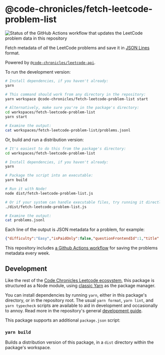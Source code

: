 # @code-chronicles/fetch-leetcode-problem-list

![Status of the GitHub Actions workflow that updates the LeetCode problem data in this repository](https://github.com/code-chronicles-code/leetcode-curriculum/actions/workflows/update-problem-data.yml/badge.svg)

Fetch metadata of _all_ the LeetCode problems and save it in [JSON Lines](https://jsonlines.org/) format.

Powered by [`@code-chronicles/leetcode-api`](../leetcode-api/).

To run the development version:

```sh
# Install dependencies, if you haven't already:
yarn

# This command should work from any directory in the repository:
yarn workspace @code-chronicles/fetch-leetcode-problem-list start

# Alternatively, make sure you're in the package's directory:
cd workspaces/fetch-leetcode-problem-list
yarn start

# Examine the output:
cat workspaces/fetch-leetcode-problem-list/problems.jsonl
```

Or, build and run a distribution version:

```sh
# It's easiest to do this from the package's directory:
cd workspaces/fetch-leetcode-problem-list

# Install dependencies, if you haven't already:
yarn

# Package the script into an executable:
yarn build

# Run it with Node!
node dist/fetch-leetcode-problem-list.js

# Or if your system can handle executable files, try running it directly:
./dist/fetch-leetcode-problem-list.js

# Examine the output:
cat problems.jsonl
```

Each line of the output is JSON metadata for a problem, for example:

<!-- prettier-ignore-start -->
```json
{"difficulty":"Easy","isPaidOnly":false,"questionFrontendId":1,"title":"Two Sum","titleSlug":"two-sum"}
```
<!-- prettier-ignore-end -->

This repository includes [a Github Actions workflow](../../.github/workflows/post-leetcode-potd-to-discord.yml) for saving the problems metadata every week.

## Development

Like the rest of the [Code Chronicles Leetcode ecosystem](../../), this package is structured as a Node module, using [classic Yarn](https://classic.yarnpkg.com/) as the package manager.

You can install dependencies by running `yarn`, either in this package's directory, or in the repository root. The usual `yarn format`, `yarn lint`, and `yarn typecheck` scripts are available to aid in development and occasionally to annoy. Read more in the repository's general [development guide](../../DEVELOPMENT.md).

This package supports an additional `package.json` script:

### `yarn build`

Builds a distribution version of this package, in a `dist` directory within the package's workspace.
